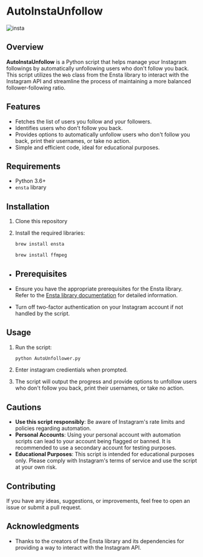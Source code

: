 # AutoInstaUnfollow 
![insta](https://github.com/user-attachments/assets/69b6cae4-1880-4a85-bff6-e06ecbcf5e9b)


## Overview

**AutoInstaUnfollow** is a Python script that helps manage your Instagram followings by automatically unfollowing users who don't follow you back. This script utilizes the `Web` class from the Ensta library to interact with the Instagram API and streamline the process of maintaining a more balanced follower-following ratio.

## Features

- Fetches the list of users you follow and your followers.
- Identifies users who don't follow you back.
- Provides options to automatically unfollow users who don't follow you back, print their usernames, or take no action.
- Simple and efficient code, ideal for educational purposes.


## Requirements

- Python 3.6+
- `ensta` library

## Installation

1. Clone this repository

2. Install the required libraries:

    ```bash
    brew install ensta
    ```
    ```bash
    brew install ffmpeg
    ```

- ## Prerequisites

- Ensure you have the appropriate prerequisites for the Ensta library. Refer to the [Ensta library documentation]([#](https://github.com/diezo/Ensta)) for detailed information.
- Turn off two-factor authentication on your Instagram account if not handled by the script.

## Usage

1. Run the script:

    ```bash
    python AutoUnfollower.py
    ```
2. Enter instagram credientials when prompted.
3. The script will output the progress and provide options to unfollow users who don't follow you back, print their usernames, or take no action.

## Cautions

- **Use this script responsibly**: Be aware of Instagram's rate limits and policies regarding automation.
- **Personal Accounts**: Using your personal account with automation scripts can lead to your account being flagged or banned. It is recommended to use a secondary account for testing purposes.
- **Educational Purposes**: This script is intended for educational purposes only. Please comply with Instagram's terms of service and use the script at your own risk.

## Contributing

If you have any ideas, suggestions, or improvements, feel free to open an issue or submit a pull request.

## Acknowledgments

- Thanks to the creators of the Ensta library and its dependencies for providing a way to interact with the Instagram API.
